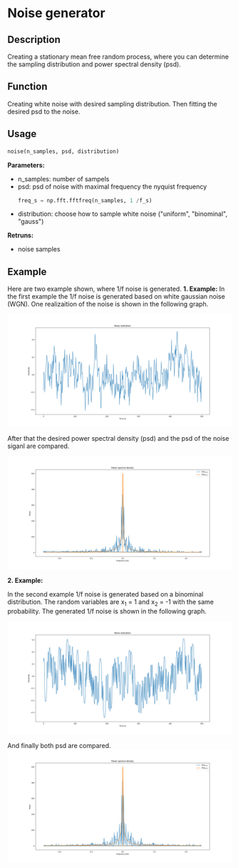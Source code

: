 # Noise generator

## Description
Creating a stationary mean free random process, where you can determine the sampling distribution and power spectral density (psd).

## Function
Creating white noise with desired sampling distribution. Then fitting the desired psd to the noise.

## Usage
```python
noise(n_samples, psd, distribution)
```

  **Parameters:** <br />
  
* n_samples:   number of sampels
* psd:         psd of noise with maximal frequency the nyquist frequency
  ```python 
  freq_s = np.fft.fftfreq(n_samples, 1 /f_s) 
  ```
* distribution: choose how to sample white noise ("uniform", "binominal", "gauss")


**Retruns:** <br />
* noise samples
                  
## Example
Here are two example shown, where 1/f noise is generated. 
**1. Example:**
In the first example the 1/f noise is generated based on white gaussian noise (WGN). One realizaition of the noise is shown in the following graph. 

![gauss_1](images/gauss_1_f_real.png)

After that the desired power spectral density (psd) and the psd of the noise siganl are compared.

![gauss_2](images/gauss_1_f.png)

**2. Example:**

In the second example 1/f noise is generated based on a binominal distribution. The random variables are x<sub>1</sub> = 1 and x<sub>2</sub> = -1 with the same probability. The generated 1/f noise is shown in the following graph.

![binominal_1](images/binominal_1_f_real.png)

And finally both psd are compared.
![binominal_1](images/binominal_1_f.png)
